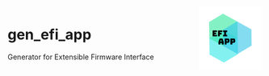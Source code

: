 <img align="right" src="https://github.com/electux/gen_efi_app/blob/dev/docs/gen_efi_app_logo.png" width="25%">

# gen_efi_app
Generator for Extensible Firmware Interface

